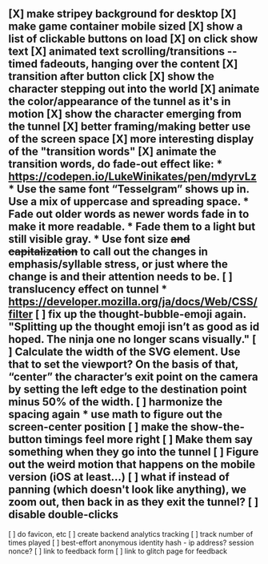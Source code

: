[X] make stripey background for desktop
[X] make game container mobile sized
[X] show a list of clickable buttons on load
[X] on click show text
[X] animated text scrolling/transitions -- timed fadeouts, hanging over the content
[X] transition after button click
[X] show the character stepping out into the world
[X] animate the color/appearance of the tunnel as it's in motion
[X] show the character emerging from the tunnel
[X] better framing/making better use of the screen space
[X] more interesting display of the "transition words"
[X] animate the transition words, do fade-out effect like:
    * https://codepen.io/LukeWinikates/pen/mdyrvLz
    * Use the same font “Tesselgram” shows up in. Use a mix of uppercase and spreading space.
    * Fade out older words as newer words fade in to make it more readable.
    * Fade them to a light but still visible gray.
    * Use font size ~~and capitalization~~ to call out the changes in emphasis/syllable stress, or just where the change is and their attention needs to be.
[ ] translucency effect on tunnel
    * https://developer.mozilla.org/ja/docs/Web/CSS/filter
[ ] fix up the thought-bubble-emoji again. "Splitting up the thought emoji isn’t as good as id hoped. The ninja one no longer scans visually."
[ ] Calculate the width of the SVG element. Use that to set the viewport? On the basis of that, “center” the character’s exit point on the camera by setting the left edge to the destination point minus 50% of the width.
[ ] harmonize the spacing again
    * use math to figure out the screen-center position
[ ] make the show-the-button timings feel more right
[ ] Make them say something when they go into the tunnel
[ ] Figure out the weird motion that happens on the mobile version (iOS at least...)
[ ] what if instead of panning (which doesn't look like anything), we zoom out, then back in as they exit the tunnel?
[ ] disable double-clicks
---------------
[ ] do favicon, etc
[ ] create backend analytics tracking
[ ] track number of times played
[ ] best-effort anonymous identity hash - ip address? session nonce?
[ ] link to feedback form
[ ] link to glitch page for feedback